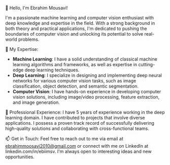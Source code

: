 👋 Hello, I'm Ebrahim Mousavi!

I'm a passionate machine learning and computer vision enthusiast with deep knowledge and expertise in the field. With a strong background in both theory and practical applications, I'm dedicated to pushing the boundaries of computer vision and unlocking its potential to solve real-world problems.

🔬 My Expertise:
- **Machine Learning**: I have a solid understanding of classical machine learning algorithms and frameworks, as well as expertise in cutting-edge deep learning techniques.
- **Deep Learning**: I specialize in designing and implementing deep neural networks for various computer vision tasks, such as image classification, object detection, and semantic segmentation.
- **Computer Vision**: I have hands-on experience in developing computer vision solutions, including image/video processing, feature extraction, and image generation.

💼 Professional Experience:
I have 5 years of experience working in the deep learning domain. I have contributed to projects that involve diverse applications. I possess a proven track record of successfully delivering high-quality solutions and collaborating with cross-functional teams.

📫 Get in Touch:
Feel free to reach out to me via email at ebrahimmoosavi2010@gmail.com or connect with me on LinkedIn at linkedin.com/in/ebiimsv. I'm always open to interesting ideas and new opportunities.
<!---
Ebimsv/Ebimsv is a ✨ special ✨ repository because its `README.md` (this file) appears on your GitHub profile.
You can click the Preview link to take a look at your changes.
--->
